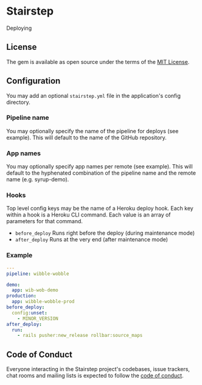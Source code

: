 # Stairstep

Deploying

## License

The gem is available as open source under the terms of the [MIT License](https://opensource.org/licenses/MIT).

## Configuration

You may add an optional `stairstep.yml` file in the application's config directory.

### Pipeline name
You may optionally specify the name of the pipeline for deploys (see example).  This will default to the name of the GitHub repository.

### App names
You may optionally specify app names per remote (see example).  This will default to the hyphenated combination of the pipeline name and the remote name (e.g. syrup-demo).

### Hooks
Top level config keys may be the name of a Heroku deploy hook. Each key within a hook is a Heroku CLI command. Each value is an array of parameters for that command.

- `before_deploy` Runs right before the deploy (during maintenance mode)
- `after_deploy` Runs at the very end (after maintenance mode)

### Example

```yaml
---
pipeline: wibble-wobble

demo:
  app: wib-wob-demo
production:
  app: wibble-wobble-prod
before_deploy:
  config:unset:
    - MINOR_VERSION
after_deploy:
  run:
    - rails pusher:new_release rollbar:source_maps
```


## Code of Conduct

Everyone interacting in the Stairstep project's codebases, issue trackers, chat rooms and mailing lists is expected to follow the [code of conduct](./CODE_OF_CONDUCT.md).

